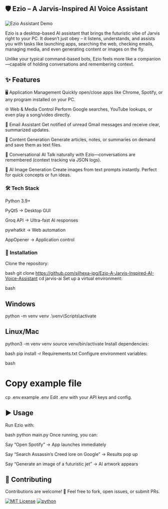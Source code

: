 ## 🛡 Ezio – A Jarvis-Inspired AI Voice Assistant

![Ezio Assistant Demo](Frontend/Graphics/jarvis.gif)

Ezio is a desktop-based AI assistant that brings the futuristic vibe of Jarvis right to your PC.
It doesn’t just obey – it listens, understands, and assists you with tasks like launching apps, searching the web, checking emails, managing media, and even generating content or images on the fly.

Unlike your typical command-based bots, Ezio feels more like a companion—capable of holding conversations and remembering context.

## ✨ Features

🖥 Application Management
Quickly open/close apps like Chrome, Spotify, or any program installed on your PC.

🌐 Web & Media Control
Perform Google searches, YouTube lookups, or even play a song/video directly.

📧 Email Assistant
Get notified of unread Gmail messages and receive clear, summarized updates.

📝 Content Generation
Generate articles, notes, or summaries on demand and save them as text files.

💬 Conversational AI
Talk naturally with Ezio—conversations are remembered (context tracking via JSON logs).

🎨 AI Image Generation
Create images from text prompts instantly. Perfect for quick concepts or fun ideas.

### 🛠 Tech Stack

Python 3.9+

PyQt5 → Desktop GUI

Groq API → Ultra-fast AI responses

pywhatkit → Web automation

AppOpener → Application control

### 🚀 Installation

Clone the repository:

bash
git clone https://github.com/sjlhexa-jpg/Ezio-A-Jarvis-Inspired-AI-Voice-Assistant
cd jarvis-ai
Set up a virtual environment:

bash

## Windows

python -m venv venv
.\venv\Scripts\activate

## Linux/Mac

python3 -m venv venv
source venv/bin/activate
Install dependencies:

bash
pip install -r Requirements.txt
Configure environment variables:

bash

# Copy example file

cp .env.example .env
Edit .env with your API keys and config.

## ▶️ Usage

Run Ezio with:

bash
python main.py
Once running, you can:

Say “Open Spotify” → App launches immediately

Say “Search Assassin’s Creed lore on Google” → Results pop up

Say “Generate an image of a futuristic jet” → AI artwork appears

## 🤝 Contributing

Contributions are welcome! 🎉
Feel free to fork, open issues, or submit PRs.

[![MIT License](https://img.shields.io/badge/License-MIT-green.svg)](https://choosealicense.com/licenses/mit/)
[![python](https://img.shields.io/python/required-version-toml?tomlFilePath=https%3A%2F%2Fraw.githubusercontent.com%2Fnumpy%2Fnumpy%2Fmain%2Fpyproject.toml&style=flat-square)](http://www.gnu.org/licenses/agpl-3.0)
